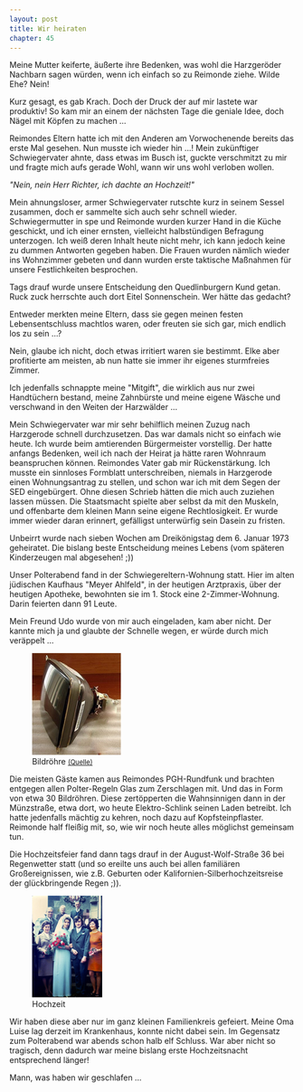 ```yaml
---  
layout: post
title: Wir heiraten
chapter: 45
---  
```




Meine Mutter keiferte, äußerte ihre Bedenken, was wohl die Harzgeröder
Nachbarn sagen würden, wenn ich einfach so zu Reimonde ziehe. Wilde Ehe? Nein!

Kurz gesagt, es gab Krach. Doch der Druck der auf mir lastete war produktiv!
So kam mir an einem der nächsten Tage die geniale Idee, doch Nägel mit Köpfen
zu machen …

Reimondes Eltern hatte ich mit den Anderen am Vorwochenende bereits das erste
Mal gesehen. Nun musste ich wieder hin …! Mein zukünftiger Schwiegervater
ahnte, dass etwas im Busch ist, guckte verschmitzt zu mir und fragte mich aufs
gerade Wohl, wann wir uns wohl verloben wollen.

_"Nein, nein Herr Richter, ich dachte an Hochzeit!"_

Mein ahnungsloser, armer Schwiegervater rutschte kurz in seinem Sessel
zusammen, doch er sammelte sich auch sehr schnell wieder. Schwiegermutter in
spe und Reimonde wurden kurzer Hand in die Küche geschickt, und ich einer
ernsten, vielleicht halbstündigen Befragung unterzogen. Ich weiß deren Inhalt
heute nicht mehr, ich kann jedoch keine zu dummen Antworten gegeben haben. Die
Frauen wurden nämlich wieder ins Wohnzimmer gebeten und dann wurden erste
taktische Maßnahmen für unsere Festlichkeiten besprochen.

Tags drauf wurde unsere Entscheidung den Quedlinburgern Kund getan. Ruck zuck
herrschte auch dort Eitel Sonnenschein. Wer hätte das gedacht?

Entweder merkten meine Eltern, dass sie gegen meinen festen Lebensentschluss
machtlos waren, oder freuten sie sich gar, mich endlich los zu sein …?

Nein, glaube ich nicht, doch etwas irritiert waren sie bestimmt. Elke aber
profitierte am meisten, ab nun hatte sie immer ihr eigenes sturmfreies Zimmer.

Ich jedenfalls schnappte meine "Mitgift", die wirklich aus nur zwei
Handtüchern bestand, meine Zahnbürste und meine eigene Wäsche und verschwand
in den Weiten der Harzwälder …

Mein Schwiegervater war mir sehr behilflich meinen Zuzug nach Harzgerode
schnell durchzusetzen. Das war damals nicht so einfach wie heute. Ich wurde
beim amtierenden Bürgermeister vorstellig. Der hatte anfangs Bedenken, weil
ich nach der Heirat ja hätte raren Wohnraum beanspruchen können. Reimondes
Vater gab mir Rückenstärkung. Ich musste ein sinnloses Formblatt
unterschreiben, niemals in Harzgerode einen Wohnungsantrag zu stellen, und
schon war ich mit dem Segen der SED eingebürgert. Ohne diesen Schrieb hätten
die mich auch zuziehen lassen müssen. Die Staatsmacht spielte aber selbst da
mit den Muskeln, und offenbarte dem kleinen Mann seine eigene Rechtlosigkeit.
Er wurde immer wieder daran erinnert, gefälligst unterwürfig sein Dasein zu
fristen.

Unbeirrt wurde nach sieben Wochen am Dreikönigstag dem 6. Januar 1973
geheiratet. Die bislang beste Entscheidung meines Lebens (vom späteren
Kinderzeugen mal abgesehen! ;))

Unser Polterabend fand in der Schwiegereltern-Wohnung statt. Hier im alten
jüdischen Kaufhaus "Meyer Ahlfeld", in der heutigen Arztpraxis, über der
heutigen Apotheke, bewohnten sie im 1. Stock eine 2-Zimmer-Wohnung. Darin
feierten dann 91 Leute.

Mein Freund Udo wurde von mir auch eingeladen, kam aber nicht. Der kannte mich
ja und glaubte der Schnelle wegen, er würde durch mich veräppelt …

<figure class="right"><a href="/bilder/170.jpg" title="Klicken f&uuml;r Grossansicht" rel="facebox"><img title="Bildro&#x308;hre" src="/bilder/thumb-170.png"></a><figcaption>Bildro&#x308;hre <small><a href="http://de.wikipedia.org/wiki/Datei:SW-Bildroehre-9-inches.jpg#file">(Quelle)</a></small></figcaption></figure>
Die meisten Gäste kamen aus Reimondes PGH-Rundfunk und brachten entgegen allen
Polter-Regeln Glas zum Zerschlagen mit. Und das in Form von etwa 30
Bildröhren. Diese zertöpperten die Wahnsinnigen dann in der Münzstraße, etwa
dort, wo heute Elektro-Schlink seinen Laden betreibt. Ich hatte jedenfalls
mächtig zu kehren, noch dazu auf Kopfsteinpflaster. Reimonde half fleißig mit,
so, wie wir noch heute alles möglichst gemeinsam tun.

Die Hochzeitsfeier fand dann tags drauf in der August-Wolf-Straße 36 bei
Regenwetter statt (und so ereilte uns auch bei allen familiären
Großereignissen, wie z.B. Geburten oder Kalifornien-Silberhochzeitsreise der
glückbringende Regen ;)).

<figure class="left"><a href="/bilder/171.jpg" title="Klicken f&uuml;r Grossansicht" rel="facebox"><img title="Hochzeit" src="/bilder/thumb-171.png"></a><figcaption>Hochzeit</figcaption></figure>
Wir haben diese aber nur im ganz kleinen Familienkreis gefeiert. Meine Oma
Luise lag derzeit im Krankenhaus, konnte nicht dabei sein. Im Gegensatz zum
Polterabend war abends schon halb elf Schluss. War aber nicht so tragisch,
denn dadurch war meine bislang erste Hochzeitsnacht entsprechend länger!

Mann, was haben wir geschlafen …

